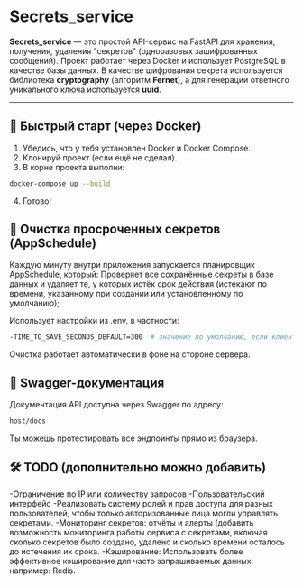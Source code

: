 # Secrets_service

**Secrets_service** — это простой API-сервис на FastAPI для хранения, получения, удаления "секретов" (одноразовых зашифрованных сообщений). Проект работает через Docker и использует PostgreSQL в качестве базы данных.
В качестве шифрования секрета используется библиотека **cryptography** (алгоритм **Fernet**), а для генерации ответного уникального ключа используется **uuid**.

---

## 🚀 Быстрый старт (через Docker)

1. Убедись, что у тебя установлен Docker и Docker Compose.
2. Клонируй проект (если ещё не сделал).
3. В корне проекта выполни:

```bash
docker-compose up --build
```
4. Готово!
   
## 📅 Очистка просроченных секретов (AppSchedule)
Каждую минуту внутри приложения запускается планировщик AppSchedule, который: Проверяет все сохранённые секреты в базе данных и
удаляет те, у которых истёк срок действия (истекают по времени, указанному при создании или установленному по умолчанию);

Использует настройки из .env, в частности:
```bash
-TIME_TO_SAVE_SECONDS_DEFAULT=300  # значение по умолчанию, если клиент не задал время хранения.
```
Очистка работает автоматически в фоне на стороне сервера.


## 📑 Swagger-документация
Документация API доступна через Swagger по адресу:
```bash
host/docs
```
Ты можешь протестировать все эндпоинты прямо из браузера.

## 🛠️ TODO (дополнительно можно добавить)

-Ограничение по IP или количеству запросов
-Пользовательский интерфейс
-Реализовать систему ролей и прав доступа для разных пользователей, чтобы только авторизованные лица могли управлять секретами.
-Мониторинг секретов: отчёты и алерты (добавить возможность мониторинга работы сервиса с секретами, включая сколько секретов было создано, удалено и сколько времени осталось до истечения их срока.
-Кэширование: Использовать более эффективное кэширование для часто запрашиваемых данных, например: Redis.

